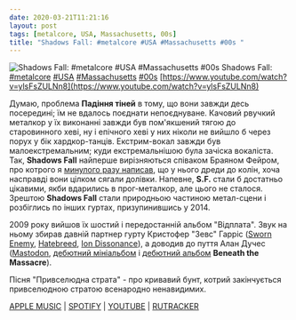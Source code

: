 ```yaml
---
date: 2020-03-21T11:21:16
layout: post
tags: [metalcore, USA, Massachusetts, 00s]
title: "Shadows Fall: #metalcore #USA #Massachusetts #00s "
---
```

![Shadows Fall: #metalcore #USA #Massachusetts #00s ](https://i.ytimg.com/vi/ylsFsZULNn8/hqdefault.jpg)
Shadows Fall: [#metalcore](/tags/#metalcore) [#USA](/tags/#USA) [#Massachusetts](/tags/#Massachusetts) [#00s](/tags/#00s) [https://www.youtube.com/watch?v=ylsFsZULNn8](https://www.youtube.com/watch?v=ylsFsZULNn8)

Думаю, проблема **Падіння тіней** в тому, що вони завжди десь посередині; їм не вдалось поєднати непоєднуване. Качовий рвучкий металкор у їх виконанні завжди був пом&#39;якшений тягою до старовинного хеві, ну і епічного хеві у них ніколи не вийшло б через порух у бік хардкор-танців. Екстрим-вокал завжди був малоекстремальним; куди екстремальнішою була зачіска вокаліста. Так, **Shadows Fall** найперше вирізняються співаком Браяном Фейром, про котрого я [минулого разу написав](/2020-01-13-shadows-fall--metalcore-usa-massachusetts-00s-), що у нього дреди до колін, хоча насправді вони цілком сягали долівки. Напевне, **S.F.** стали б достатньо цікавими, якби вдарились в прог-металкор, але цього не сталося. Зрештою **Shadows Fall** стали природньою частиною метал-сцени і розбіглись по інших гуртах, призупинившись у 2014.

2009 року вийшов їх шостий і передостанній альбом &quot;Відплата&quot;. Звук на ньому збирав давній партнер гурту Кристофер &quot;Зевс&quot; Гарріс ([Sworn Enemy](/2019-11-25-sworn-enemy--metallic-hardcore-crossover-usa-new-york), [Hatebreed](/2019-12-03-hatebreed--hardcore-usa-connecticut-00s-), [Ion Dissonance](/2020-01-19-ion-dissonance--mathcore-math-metal-canada-quebec)), а доводив до пуття Алан Дучес ([Mastodon](/2019-12-15-mastodon--artcore-progressive-metal-usa-georgia), [дебютний мініальбом](/2019-12-25-beneath-the-massacre--deathcore-technical-brutal-death-metal) і [дебютний альбом](/2020-01-13-beneath-the-massacre--technical-brutal-death-metal) **Beneath the Massacre**).

Пісня &quot;Привселюдна страта&quot; - про кривавий бунт, котрий закінчується привселюдною стратою всенародно ненавидимих.

[APPLE MUSIC](https://music.apple.com/us/album/retribution/329942989) \| [SPOTIFY](https://open.spotify.com/album/4UNo0YM8wlkb4iDJFK2aTb) \| [YOUTUBE](https://www.youtube.com/playlist?list=PLED4AD6846AEACD49) \| [RUTRACKER](https://rutracker.org/forum/viewtopic.php?t=2212176)
